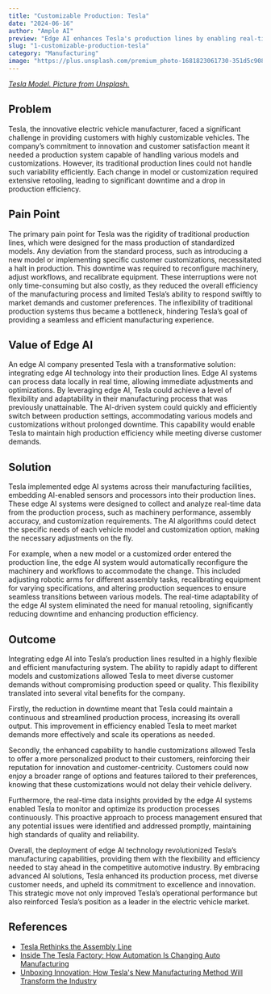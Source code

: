 ```yaml
---
title: "Customizable Production: Tesla"
date: "2024-06-16"
author: "Ample AI"
preview: "Edge AI enhances Tesla's production lines by enabling real-time customization and adaptability, crucial for reducing downtime and meeting diverse customer demands. Deploying this technology ensures flexible and efficient manufacturing, reinforcing Tesla's innovative edge."
slug: "1-customizable-production-tesla"
category: "Manufacturing"
image: "https://plus.unsplash.com/premium_photo-1681823061730-351d5c90888a?q=80&w=3091&auto=format&fit=crop&ixlib=rb-4.0.3&ixid=M3wxMjA3fDB8MHxwaG90by1wYWdlfHx8fGVufDB8fHx8fA%3D%3D"
---
```


[*Tesla Model. Picture from Unsplash.*](https://unsplash.com/photos/young-engineer-with-hard-hat-standing-outdoors-by-oil-refinery-using-tablet-copy-space-e1OXSS1z5tI)


## Problem
Tesla, the innovative electric vehicle manufacturer, faced a significant challenge in providing customers with highly customizable vehicles. The company’s commitment to innovation and customer satisfaction meant it needed a production system capable of handling various models and customizations. However, its traditional production lines could not handle such variability efficiently. Each change in model or customization required extensive retooling, leading to significant downtime and a drop in production efficiency.

## Pain Point
The primary pain point for Tesla was the rigidity of traditional production lines, which were designed for the mass production of standardized models. Any deviation from the standard process, such as introducing a new model or implementing specific customer customizations, necessitated a halt in production. This downtime was required to reconfigure machinery, adjust workflows, and recalibrate equipment. These interruptions were not only time-consuming but also costly, as they reduced the overall efficiency of the manufacturing process and limited Tesla’s ability to respond swiftly to market demands and customer preferences. The inflexibility of traditional production systems thus became a bottleneck, hindering Tesla’s goal of providing a seamless and efficient manufacturing experience.

## Value of Edge AI
An edge AI company presented Tesla with a transformative solution: integrating edge AI technology into their production lines. Edge AI systems can process data locally in real time, allowing immediate adjustments and optimizations. By leveraging edge AI, Tesla could achieve a level of flexibility and adaptability in their manufacturing process that was previously unattainable. The AI-driven system could quickly and efficiently switch between production settings, accommodating various models and customizations without prolonged downtime. This capability would enable Tesla to maintain high production efficiency while meeting diverse customer demands.

## Solution
Tesla implemented edge AI systems across their manufacturing facilities, embedding AI-enabled sensors and processors into their production lines. These edge AI systems were designed to collect and analyze real-time data from the production process, such as machinery performance, assembly accuracy, and customization requirements. The AI algorithms could detect the specific needs of each vehicle model and customization option, making the necessary adjustments on the fly.

For example, when a new model or a customized order entered the production line, the edge AI system would automatically reconfigure the machinery and workflows to accommodate the change. This included adjusting robotic arms for different assembly tasks, recalibrating equipment for varying specifications, and altering production sequences to ensure seamless transitions between various models. The real-time adaptability of the edge AI system eliminated the need for manual retooling, significantly reducing downtime and enhancing production efficiency.

## Outcome
Integrating edge AI into Tesla’s production lines resulted in a highly flexible and efficient manufacturing system. The ability to rapidly adapt to different models and customizations allowed Tesla to meet diverse customer demands without compromising production speed or quality. This flexibility translated into several vital benefits for the company.

Firstly, the reduction in downtime meant that Tesla could maintain a continuous and streamlined production process, increasing its overall output. This improvement in efficiency enabled Tesla to meet market demands more effectively and scale its operations as needed.

Secondly, the enhanced capability to handle customizations allowed Tesla to offer a more personalized product to their customers, reinforcing their reputation for innovation and customer-centricity. Customers could now enjoy a broader range of options and features tailored to their preferences, knowing that these customizations would not delay their vehicle delivery.

Furthermore, the real-time data insights provided by the edge AI systems enabled Tesla to monitor and optimize its production processes continuously. This proactive approach to process management ensured that any potential issues were identified and addressed promptly, maintaining high standards of quality and reliability.

Overall, the deployment of edge AI technology revolutionized Tesla’s manufacturing capabilities, providing them with the flexibility and efficiency needed to stay ahead in the competitive automotive industry. By embracing advanced AI solutions, Tesla enhanced its production process, met diverse customer needs, and upheld its commitment to excellence and innovation. This strategic move not only improved Tesla’s operational performance but also reinforced Tesla’s position as a leader in the electric vehicle market.

## References

- [Tesla Rethinks the Assembly Line](https://www.assemblymag.com/articles/97788-tesla-rethinks-the-assembly-line)
- [Inside The Tesla Factory: How Automation Is Changing Auto Manufacturing](https://engineecho.com/inside-the-tesla-factory-how-automation-is-changing-auto-manufacturing/)
- [Unboxing Innovation: How Tesla's New Manufacturing Method Will Transform the Industry](https://www.notateslaapp.com/news/1981/unboxing-innovation-how-teslas-new-manufacturing-method-will-transform-the-industry)
